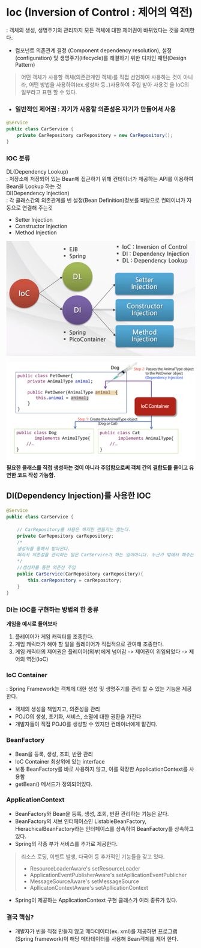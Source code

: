 # Ioc (Inversion of Control : 제어의 역전)
: 객체의 생성, 생명주기의 관리까지 모든 객체에 대한 제어권이 바뀌었다는 것을 의미한다.
- 컴포넌트 의존관계 결정 (Component dependency resolution), 설정(configuration) 및 생명주기(lifecycle)를 해결하기 위한 디자인 패턴(Design Pattern)
>어떤 객체가 사용할 객체(의존관계인 객체)를 직접 선언하여 사용하는 것이 아니라,
>어떤 방법을 사용하여(ex.생성자 등..)사용하여 주입 받아 사용것 을 IoC의 일부라고 표현 할 수 있다.
- ### 일반적인 제어권 : 자기가 사용할 의존성은 자기가 만들어서 사용
```java
@Service
public class CarService {
	private CarRepository carRepository = new CarRepository();
}
```
### IOC 분류
DL(Dependency Lookup)  
: 저장소에 저장되어 있는 Bean에 접근하기 위해 컨테이너가 제공하는 API를 이용하여 Bean을 Lookup 하는 것  
DI(Dependency Injection)  
: 각 클래스간의 의존관계를 빈 설정(Bean Definition)정보를 바탕으로 컨테이너가 자동으로 연결해 주는것  
- Setter Injection
- Constructor Injection
- Method Injection

![](../img/ioc분류.png)

![ioc](../img/ioc.png)
**필요한 클래스를 직접 생성하는 것이 아니라 주입함으로써 객체 간의 결합도를 줄이고 유연한 코드 작성 가능함.**

## DI(Dependency Injection)를 사용한 IOC
```java
@Service
public class CarService {
	
    // CarRepository를 사용은 하지만 만들지는 않는다.
	private CarRepository carRepository;
    /*
    생성자를 통해서 받아온다.
    따라서 의존성을 관리하는 일은 CarService가 하는 일이아니다. 누군가 밖에서 해주는 것이다.
    */
    //생성자를 통한 의존성 주입 
    public CarService(CarRepository carRepository){
    	this.carRepository = carRepository;
    }
}
```

### DI는 IOC를 구현하는 방법의 한 종류
**게임을 예시로 들어보자**

1. 플레이어가 게임 캐릭터를 조종한다.
2. 게임 캐릭터가 해야 할 일을 플레이어가 직접적으로 관여해 조종한다.
3. 게임 캐릭터의 제어권은 플레이어(외부)에게 넘어감 -> 제어권이 위임되었다 -> 제어의 역전(IoC)

### IoC Container
: Spring Framework는 객체에 대한 생성 및 생명주기를 관리 할 수 있는 기능을 제공한다.

- 객체의 생성을 책임지고, 의존성을 관리
- POJO의 생성, 초기화, 서비스, 소멸에 대한 권환을 가진다
- 개발자들이 직접 POJO를 생성할 수 있지만 컨테이너에게 맡긴다.

### BeanFactory
- Bean을 등록, 생성, 조회, 반환 관리
- IoC Container 최상위에 있는 interface
- 보통 BeanFactory를 바로 사용하지 않고, 이를 확장한 ApplicationContext를 사용함
- getBean() 메서드가 정의되어있다.
### ApplicationContext
- BeanFactory와 Bean을 등록, 생성, 조회, 반환 관리하는 기능은 같다.
- BeanFactory의 서브 인터페이스인 ListableBeanFactory, HierachicalBeanFactory라는 인터페이스를 상속하여 BeanFactory를 상속하고 있다.
- Spring의 각종 부가 서비스를 추가로 제공한다.
>리소스 로딩, 이벤트 발생, 다국어 등 추가적인 기능들을 갖고 있다.
>
>   - ResourceLoaderAware's setResourceLoader
>   - ApplicationEventPublisherAware's setApllicationEventPublicher
>   - MessageSourceAware's setMessageSource
>   - ApllicatonContextAware's setApllicationContext

- Spring이 제공하는 ApplicationContext 구현 클래스가 여러 종류가 있다.
### 결국 핵심?
- 개발자가 빈을 직접 만들지 않고 메타데이터(ex. xml)를 제공하면 프로그램(Spring framework)이 해당 메타데이터를 사용해 Bean객체를 제어 한다.




